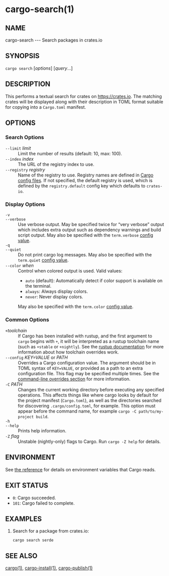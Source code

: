 # cargo-search(1)

## NAME

cargo-search --- Search packages in crates.io

## SYNOPSIS

`cargo search` [_options_] [_query_...]

## DESCRIPTION

This performs a textual search for crates on <https://crates.io>. The matching
crates will be displayed along with their description in TOML format suitable
for copying into a `Cargo.toml` manifest.

## OPTIONS

### Search Options

<dl>

<dt class="option-term" id="option-cargo-search---limit"><a class="option-anchor" href="#option-cargo-search---limit"></a><code>--limit</code> <em>limit</em></dt>
<dd class="option-desc">Limit the number of results (default: 10, max: 100).</dd>


<dt class="option-term" id="option-cargo-search---index"><a class="option-anchor" href="#option-cargo-search---index"></a><code>--index</code> <em>index</em></dt>
<dd class="option-desc">The URL of the registry index to use.</dd>



<dt class="option-term" id="option-cargo-search---registry"><a class="option-anchor" href="#option-cargo-search---registry"></a><code>--registry</code> <em>registry</em></dt>
<dd class="option-desc">Name of the registry to use. Registry names are defined in <a href="../reference/config.html">Cargo config
files</a>. If not specified, the default registry is used,
which is defined by the <code>registry.default</code> config key which defaults to
<code>crates-io</code>.</dd>



</dl>

### Display Options

<dl>
<dt class="option-term" id="option-cargo-search--v"><a class="option-anchor" href="#option-cargo-search--v"></a><code>-v</code></dt>
<dt class="option-term" id="option-cargo-search---verbose"><a class="option-anchor" href="#option-cargo-search---verbose"></a><code>--verbose</code></dt>
<dd class="option-desc">Use verbose output. May be specified twice for “very verbose” output which
includes extra output such as dependency warnings and build script output.
May also be specified with the <code>term.verbose</code>
<a href="../reference/config.html">config value</a>.</dd>


<dt class="option-term" id="option-cargo-search--q"><a class="option-anchor" href="#option-cargo-search--q"></a><code>-q</code></dt>
<dt class="option-term" id="option-cargo-search---quiet"><a class="option-anchor" href="#option-cargo-search---quiet"></a><code>--quiet</code></dt>
<dd class="option-desc">Do not print cargo log messages.
May also be specified with the <code>term.quiet</code>
<a href="../reference/config.html">config value</a>.</dd>


<dt class="option-term" id="option-cargo-search---color"><a class="option-anchor" href="#option-cargo-search---color"></a><code>--color</code> <em>when</em></dt>
<dd class="option-desc">Control when colored output is used. Valid values:</p>
<ul>
<li><code>auto</code> (default): Automatically detect if color support is available on the
terminal.</li>
<li><code>always</code>: Always display colors.</li>
<li><code>never</code>: Never display colors.</li>
</ul>
<p>May also be specified with the <code>term.color</code>
<a href="../reference/config.html">config value</a>.</dd>


</dl>

### Common Options

<dl>

<dt class="option-term" id="option-cargo-search-+toolchain"><a class="option-anchor" href="#option-cargo-search-+toolchain"></a><code>+</code><em>toolchain</em></dt>
<dd class="option-desc">If Cargo has been installed with rustup, and the first argument to <code>cargo</code>
begins with <code>+</code>, it will be interpreted as a rustup toolchain name (such
as <code>+stable</code> or <code>+nightly</code>).
See the <a href="https://rust-lang.github.io/rustup/overrides.html">rustup documentation</a>
for more information about how toolchain overrides work.</dd>


<dt class="option-term" id="option-cargo-search---config"><a class="option-anchor" href="#option-cargo-search---config"></a><code>--config</code> <em>KEY=VALUE</em> or <em>PATH</em></dt>
<dd class="option-desc">Overrides a Cargo configuration value. The argument should be in TOML syntax of <code>KEY=VALUE</code>,
or provided as a path to an extra configuration file. This flag may be specified multiple times.
See the <a href="../reference/config.html#command-line-overrides">command-line overrides section</a> for more information.</dd>


<dt class="option-term" id="option-cargo-search--C"><a class="option-anchor" href="#option-cargo-search--C"></a><code>-C</code> <em>PATH</em></dt>
<dd class="option-desc">Changes the current working directory before executing any specified operations. This affects
things like where cargo looks by default for the project manifest (<code>Cargo.toml</code>), as well as
the directories searched for discovering <code>.cargo/config.toml</code>, for example. This option must
appear before the command name, for example <code>cargo -C path/to/my-project build</code>.</dd>


<dt class="option-term" id="option-cargo-search--h"><a class="option-anchor" href="#option-cargo-search--h"></a><code>-h</code></dt>
<dt class="option-term" id="option-cargo-search---help"><a class="option-anchor" href="#option-cargo-search---help"></a><code>--help</code></dt>
<dd class="option-desc">Prints help information.</dd>


<dt class="option-term" id="option-cargo-search--Z"><a class="option-anchor" href="#option-cargo-search--Z"></a><code>-Z</code> <em>flag</em></dt>
<dd class="option-desc">Unstable (nightly-only) flags to Cargo. Run <code>cargo -Z help</code> for details.</dd>


</dl>


## ENVIRONMENT

See [the reference](../reference/environment-variables.html) for
details on environment variables that Cargo reads.


## EXIT STATUS

* `0`: Cargo succeeded.
* `101`: Cargo failed to complete.


## EXAMPLES

1. Search for a package from crates.io:

       cargo search serde

## SEE ALSO
[cargo(1)](cargo.html), [cargo-install(1)](cargo-install.html), [cargo-publish(1)](cargo-publish.html)
